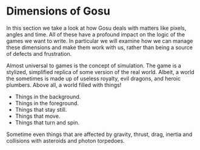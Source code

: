 # Dimensions of Gosu

In this section we take a look at how Gosu deals with matters like pixels,
angles and time. All of these have a profound impact on the logic of the games
we want to write. In particular we will examine how we can manage these
dimensions and make them work with us, rather than being a source of defects
and frustration.

Almost universal to games is the concept of simulation. The game is a stylized,
simplified replica of some version of the real world. Albeit, a world the
sometimes is made up of useless royalty, evil dragons, and heroic plumbers.
Above all, a world filled with things!

* Things in the background.
* Things in the foreground.
* Things that stay still.
* Things that move.
* Things that turn and spin.

Sometime even things that are affected by gravity, thrust, drag, inertia and
collisions with asteroids and photon torpedoes.
